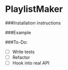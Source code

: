 # PlaylistMaker

###Installation instructions


###Example


###To-Do:
* [ ] Write tests
* [ ] Refactor
* [ ] Hook into real API

